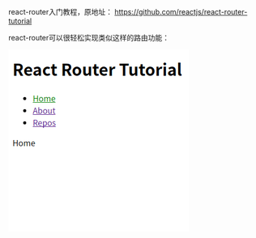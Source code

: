 
react-router入门教程，原地址： https://github.com/reactjs/react-router-tutorial

react-router可以很轻松实现类似这样的路由功能：

![preview.gif](preview.gif)